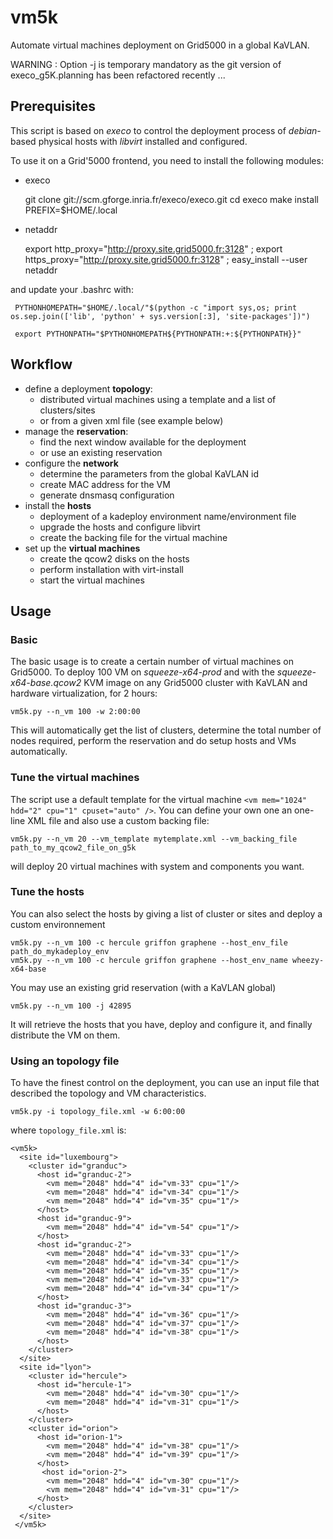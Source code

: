vm5k
==============

Automate virtual machines deployment on Grid5000 in a global KaVLAN.

WARNING : Option -j is temporary mandatory as the git version of execo_g5K.planning has been refactored recently ...

## Prerequisites
This script is based on *execo* to control the deployment process of *debian*-based physical hosts
with *libvirt* installed and configured. 

To use it on a Grid'5000 frontend, you need to install the following modules:
* execo

     git clone git://scm.gforge.inria.fr/execo/execo.git
     cd execo
     make install PREFIX=$HOME/.local
     
* netaddr 

     export http_proxy="http://proxy.site.grid5000.fr:3128" ; export https_proxy="http://proxy.site.grid5000.fr:3128" ; easy_install --user netaddr

and update your .bashrc with:

     PYTHONHOMEPATH="$HOME/.local/"$(python -c "import sys,os; print os.sep.join(['lib', 'python' + sys.version[:3], 'site-packages'])")

     export PYTHONPATH="$PYTHONHOMEPATH${PYTHONPATH:+:${PYTHONPATH}}"
## Workflow
* define a deployment **topology**:
  * distributed virtual machines using a template and a list of clusters/sites
  * or from a given xml file (see example below)
* manage the **reservation**:
  * find the next window available for the deployment
  * or use an existing reservation
* configure the **network** 
  * determine the parameters from the global KaVLAN id
  * create MAC address for the VM
  * generate dnsmasq configuration
* install the **hosts**
  * deployment of a kadeploy environment name/environment file
  * upgrade the hosts and configure libvirt
  * create the backing file for the virtual machine
* set up the **virtual machines**
  * create the qcow2 disks on the hosts
  * perform installation with virt-install
  * start the virtual machines

## Usage

### Basic
The basic usage is to create a certain number of virtual machines on Grid5000.
To deploy 100 VM on *squeeze-x64-prod* and with the *squeeze-x64-base.qcow2* KVM image
on any Grid5000 cluster with KaVLAN and hardware virtualization, for 2 hours:

    vm5k.py --n_vm 100 -w 2:00:00

This will automatically get the list of clusters, determine the total number of nodes required,
perform the reservation and do setup hosts and VMs automatically.

### Tune the virtual machines
The script use a default template for the virtual machine `<vm mem="1024" hdd="2" cpu="1" cpuset="auto" />`.
You can define your own one an one-line XML file and also use a custom backing file:

    vm5k.py --n_vm 20 --vm_template mytemplate.xml --vm_backing_file path_to_my_qcow2_file_on_g5k

will deploy 20 virtual machines with system and components you want.

### Tune the hosts 
You can also select the hosts by giving a list of cluster or sites and deploy a custom environnement

    vm5k.py --n_vm 100 -c hercule griffon graphene --host_env_file path_do_mykadeploy_env
    vm5k.py --n_vm 100 -c hercule griffon graphene --host_env_name wheezy-x64-base
    
You may use an existing grid reservation (with a KaVLAN global) 
    
    vm5k.py --n_vm 100 -j 42895

It will retrieve the hosts that you have, deploy and configure it, and finally distribute the VM on them.
   
### Using an topology file
To have the finest control on the deployment, you can use an input file that described the topology and VM 
characteristics. 

    vm5k.py -i topology_file.xml -w 6:00:00
    
where `topology_file.xml` is:

    <vm5k>
      <site id="luxembourg">
        <cluster id="granduc">
          <host id="granduc-2">
            <vm mem="2048" hdd="4" id="vm-33" cpu="1"/>
            <vm mem="2048" hdd="4" id="vm-34" cpu="1"/>
            <vm mem="2048" hdd="4" id="vm-35" cpu="1"/>
          </host>
          <host id="granduc-9">
            <vm mem="2048" hdd="4" id="vm-54" cpu="1"/>
          </host>
          <host id="granduc-2">
            <vm mem="2048" hdd="4" id="vm-33" cpu="1"/>
            <vm mem="2048" hdd="4" id="vm-34" cpu="1"/>
            <vm mem="2048" hdd="4" id="vm-35" cpu="1"/>
            <vm mem="2048" hdd="4" id="vm-33" cpu="1"/>
            <vm mem="2048" hdd="4" id="vm-34" cpu="1"/>
          </host>
          <host id="granduc-3">
            <vm mem="2048" hdd="4" id="vm-36" cpu="1"/>
            <vm mem="2048" hdd="4" id="vm-37" cpu="1"/>
            <vm mem="2048" hdd="4" id="vm-38" cpu="1"/>
          </host>      
        </cluster>
      </site>
      <site id="lyon">
        <cluster id="hercule">
          <host id="hercule-1">
            <vm mem="2048" hdd="4" id="vm-30" cpu="1"/>
            <vm mem="2048" hdd="4" id="vm-31" cpu="1"/>
          </host>    
        </cluster>
        <cluster id="orion">
          <host id="orion-1">
            <vm mem="2048" hdd="4" id="vm-38" cpu="1"/>
            <vm mem="2048" hdd="4" id="vm-39" cpu="1"/>
          </host>
           <host id="orion-2">
            <vm mem="2048" hdd="4" id="vm-30" cpu="1"/>
            <vm mem="2048" hdd="4" id="vm-31" cpu="1"/>
          </host>
        </cluster>
      </site>
     </vm5k>
     
     


